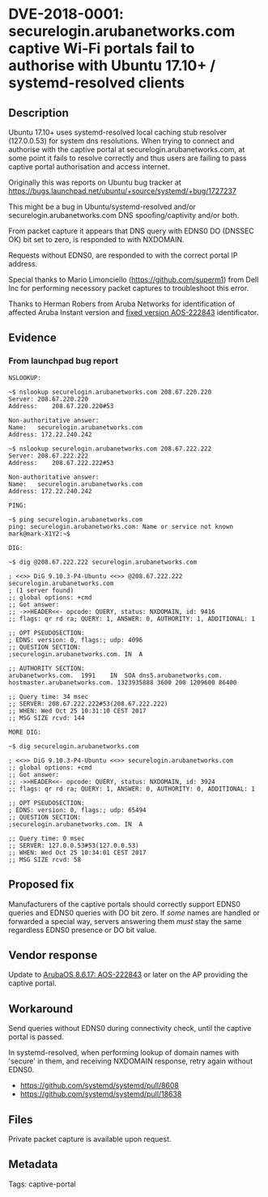 # DVE-2018-0001: securelogin.arubanetworks.com captive Wi-Fi portals fail to authorise with Ubuntu 17.10+ / systemd-resolved clients

## Description

Ubuntu 17.10+ uses systemd-resolved local caching stub resolver
(127.0.0.53) for system dns resolutions. When trying to connect and
authorise with the captive portal at securelogin.arubanetworks.com, at
some point it fails to resolve correctly and thus users are failing to
pass captive portal authorisation and access internet.

Originally this was reports on Ubuntu bug tracker at
https://bugs.launchpad.net/ubuntu/+source/systemd/+bug/1727237

This might be a bug in Ubuntu/systemd-resolved and/or
securelogin.arubanetworks.com DNS spoofing/captivity and/or both.

From packet capture it appears that DNS query with EDNS0 DO (DNSSEC
OK) bit set to zero, is responded to with NXDOMAIN.

Requests without EDNS0, are responded to with the correct portal IP
address.

Special thanks to Mario Limonciello (https://github.com/superm1) from
Dell Inc for performing necessory packet captures to troubleshoot this
error.

Thanks to Herman Robers from Aruba Networks for identification of
affected Aruba Instant version and
[fixed version AOS-222843](https://www.arubanetworks.com/techdocs/Instant_8.x_RN_WebHelp/Content/8.6/17/resolved-issues-86017.htm?Highlight=AOS-222843)
 identificator.

## Evidence

### From launchpad bug report

```
NSLOOKUP:

~$ nslookup securelogin.arubanetworks.com 208.67.220.220
Server:	208.67.220.220
Address:	208.67.220.220#53

Non-authoritative answer:
Name:	securelogin.arubanetworks.com
Address: 172.22.240.242

~$ nslookup securelogin.arubanetworks.com 208.67.222.222
Server:	208.67.222.222
Address:	208.67.222.222#53

Non-authoritative answer:
Name:	securelogin.arubanetworks.com
Address: 172.22.240.242

PING:

~$ ping securelogin.arubanetworks.com
ping: securelogin.arubanetworks.com: Name or service not known
mark@mark-X1Y2:~$

DIG:

~$ dig @208.67.222.222 securelogin.arubanetworks.com

; <<>> DiG 9.10.3-P4-Ubuntu <<>> @208.67.222.222 securelogin.arubanetworks.com
; (1 server found)
;; global options: +cmd
;; Got answer:
;; ->>HEADER<<- opcode: QUERY, status: NXDOMAIN, id: 9416
;; flags: qr rd ra; QUERY: 1, ANSWER: 0, AUTHORITY: 1, ADDITIONAL: 1

;; OPT PSEUDOSECTION:
; EDNS: version: 0, flags:; udp: 4096
;; QUESTION SECTION:
;securelogin.arubanetworks.com.	IN	A

;; AUTHORITY SECTION:
arubanetworks.com.	1991	IN	SOA	dns5.arubanetworks.com. hostmaster.arubanetworks.com. 1323935888 3600 200 1209600 86400

;; Query time: 34 msec
;; SERVER: 208.67.222.222#53(208.67.222.222)
;; WHEN: Wed Oct 25 10:31:10 CEST 2017
;; MSG SIZE rcvd: 144

MORE DIG:

~$ dig securelogin.arubanetworks.com

; <<>> DiG 9.10.3-P4-Ubuntu <<>> securelogin.arubanetworks.com
;; global options: +cmd
;; Got answer:
;; ->>HEADER<<- opcode: QUERY, status: NXDOMAIN, id: 3924
;; flags: qr rd ra; QUERY: 1, ANSWER: 0, AUTHORITY: 0, ADDITIONAL: 1

;; OPT PSEUDOSECTION:
; EDNS: version: 0, flags:; udp: 65494
;; QUESTION SECTION:
;securelogin.arubanetworks.com.	IN	A

;; Query time: 0 msec
;; SERVER: 127.0.0.53#53(127.0.0.53)
;; WHEN: Wed Oct 25 10:34:01 CEST 2017
;; MSG SIZE rcvd: 58
```

## Proposed fix

Manufacturers of the captive portals should correctly support EDNS0
queries and EDNS0 queries with DO bit zero. If *some* names are handled
or forwarded a special way, servers answering them *must* stay the same
regardless EDNS0 presence or DO bit value.

## Vendor response

Update to [ArubaOS 8.6.17: AOS-222843](https://www.arubanetworks.com/techdocs/Instant_8.x_RN_WebHelp/Content/8.6/17/resolved-issues-86017.htm?Highlight=AOS-222843)
or later on the AP providing the captive portal.

## Workaround

Send queries without EDNS0 during connectivity check, until the captive portal
is passed.

In systemd-resolved, when performing lookup of domain names with
'secure' in them, and receiving NXDOMAIN response, retry again without
EDNS0.

- https://github.com/systemd/systemd/pull/8608
- https://github.com/systemd/systemd/pull/18638

## Files

Private packet capture is available upon request.

## Metadata

Tags: captive-portal
